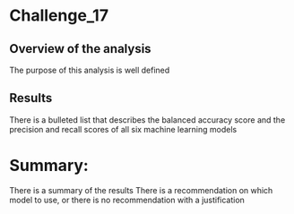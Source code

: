 # Challenge_17

## Overview of the analysis
The purpose of this analysis is well defined 

## Results
There is a bulleted list that describes the balanced accuracy score and the precision and recall scores of all six machine learning models 

# Summary:
There is a summary of the results
There is a recommendation on which model to use, or there is no recommendation with a justification
